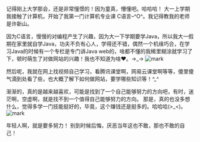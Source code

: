 记得刚上大学那会，还是非常憧憬的！因为童真，懵懂吧。哈哈哈！  大一上学期我接触了计算机，开始了我第一门计算机专业课 C语言–^O^。我记得教我的老师是许新山。

因为C语言，慢慢的对编程产生了兴趣，因为大一下学期要学Java，所以我大一假期在家里就自学Java，功夫不负有心人，学得还不错，偶然一个机缘巧合，在学习Java的时候有一个专栏是专门讲Java web的，啥都不懂的我稀里糊涂就学习了下，顿时萌生了对做网站的兴趣！我也不知道为啥♥。→_→
![mark](http://static.zxinc520.com/blog/20190414/etblUEA0T9WJ.jpg?imageslim)

然后呢，我就在网上找视频自己学习，看腾讯课堂啊，网易云课堂啊等等，傻里傻气滴到处看了些，也大概了解下如何做网站，要学哪些知识等！*^_^*

渐渐的，真的是越来越喜欢，可能是找到了一个自己能够努力的方向吧，有时，迷茫啊，空虚啊，就是找不到一个值得自己能够努力的方向。  那是，真的也没多想什么，觉得多学一门技能挺好的，毕竟，这个赚钱还是挺多的。哈哈哈(>_<)。
![mark](http://static.zxinc520.com/blog/20190414/22tzhgAuk6Ga.jpg?imageslim)

年轻人啊，就是要多努力！ 别到时候后悔，厌恶当年这也不敢，那也不敢的自己！
